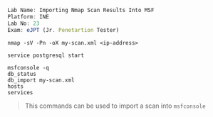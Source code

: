 ```jsx
Lab Name: Importing Nmap Scan Results Into MSF
Platform: INE
Lab No: 23
Exam: eJPT (Jr. Penetartion Tester)
```

```shell
nmap -sV -Pn -oX my-scan.xml <ip-address>
```
```shell
service postgresql start
```

```console
msfconsole -q
db_status
db_import my-scan.xml
hosts
services
```

> This commands can be used to import a scan into `msfconsole`
